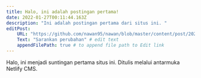 ```yaml
---
title: Halo, ini adalah postingan pertama!
date: 2022-01-27T00:11:44.163Z
description: "Ini adalah postingan pertama dari situs ini. "
editPost:
    URL: "https://github.com/nawan95/nawan/blob/master/content/post/2022-01-27-halo-ini-adalah-postingan-pertama.md"
    Text: "Sarankan perubahan" # edit text
    appendFilePath: true # to append file path to Edit link
---
```

Halo, ini menjadi suntingan pertama situs ini. Ditulis melalui antarmuka Netlify CMS.